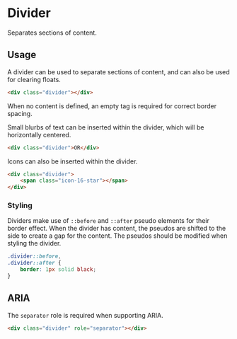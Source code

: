 # Divider #

Separates sections of content.

## Usage ##

A divider can be used to separate sections of content, and can also be used for clearing floats.

```html
<div class="divider"></div>
```

<div class="notice is-info">
    When no content is defined, an empty tag is required for correct border spacing.
</div>

Small blurbs of text can be inserted within the divider, which will be horizontally centered.

```html
<div class="divider">OR</div>
```

Icons can also be inserted within the divider.

```html
<div class="divider">
    <span class="icon-16-star"></span>
</div>
```

### Styling ###

Dividers make use of `::before` and `::after` pseudo elements for their border effect.
When the divider has content, the pseudos are shifted to the side to create a gap for the content.
The pseudos should be modified when styling the divider.

```css
.divider::before,
.divider::after {
    border: 1px solid black;
}
```

## ARIA ##

The `separator` role is required when supporting ARIA.

```html
<div class="divider" role="separator"></div>
```